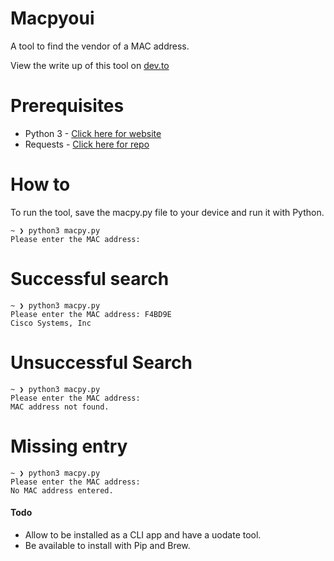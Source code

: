 # Macpyoui
A tool to find the vendor of a MAC address.

View the write up of this tool on [dev.to](https://dev.to/applericky/mac-address-lookup-using-python-and-an-api--59ba)


# Prerequisites
* Python 3 - [Click here for website](https://www.python.org)
* Requests - [Click here for repo](https://github.com/psf/requests)



# How to
To run the tool, save the macpy.py file to your device and run it with Python.


```
~ ❯ python3 macpy.py                                                                                                                                  
Please enter the MAC address:
```

# Successful search
```
~ ❯ python3 macpy.py                                                                                                                                   
Please enter the MAC address: F4BD9E
Cisco Systems, Inc
```
# Unsuccessful Search
```
~ ❯ python3 macpy.py
Please enter the MAC address:
MAC address not found.
```

# Missing entry
```
~ ❯ python3 macpy.py                                                                                                                                   
Please enter the MAC address:
No MAC address entered.
```

#### Todo
- Allow to be installed as a  CLI app and have a uodate tool. 
- Be available to install with Pip and Brew.  
